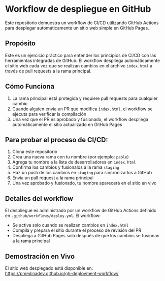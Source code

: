 # Workflow de despliegue en GitHub

Este repositorio demuestra un workflow de CI/CD utilizando GitHub Actions para desplegar automáticamente un sitio web simple en GitHub Pages.

## Propósito

Este es un ejercicio práctico para entender los principios de CI/CD con las herramientas integradas de GitHub. El workflow despliega automáticamente el sitio web cada vez que se realizan cambios en el archivo `index.html` a través de pull requests a la rama principal.

## Cómo Funciona

1. La rama principal está protegida y requiere pull requests para cualquier cambio
2. Cuando alguien envía un PR que modifica `index.html`, el workflow se ejecuta para verificar la compilación
3. Una vez que el PR es aprobado y fusionado, el workflow despliega automáticamente el sitio actualizado en GitHub Pages

## Para probar el proceso de CI/CD:

1. Clona este repositorio
2. Crea una nueva rama con tu nombre (por ejemplo: `pablo`)
3. Agrega tu nombre a la lista de desarrolladores en `index.html`
4. Confirma los cambios y fusionalos a la rama `staging`
5. Haz un push de los cambios en `staging` para sincronizarlos a GitHub
6. Envía un pull request a la rama principal
7. Una vez aprobado y fusionado, tu nombre aparecerá en el sitio en vivo

## Detalles del workflow

El despliegue es administrado por un workflow de GitHub Actions definido en `.github/workflows/deploy.yml`. El workflow:

- Se activa solo cuando se realizan cambios en `index.html`
- Compila y prepara el sitio durante el proceso de revisión del PR
- Despliega a GitHub Pages solo después de que los cambios se fusionan a la rama principal

## Demostración en Vivo

El sitio web desplegado está disponible en: https://pmedinadev.github.io/gh-deployment-workflow/